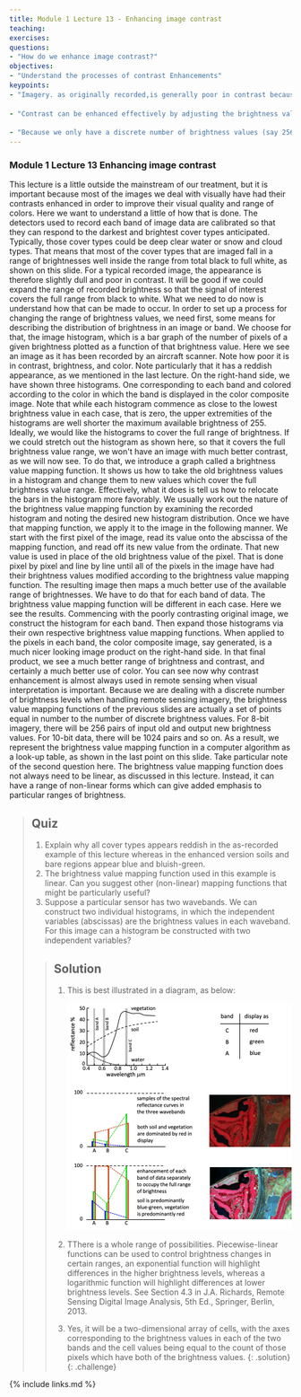 ```yaml
---
title: Module 1 Lecture 13 - Enhancing image contrast
teaching: 
exercises: 
questions:
- "How do we enhance image contrast?"
objectives:
- "Understand the processes of contrast Enhancements"
keypoints:
- "Imagery. as originally recorded,is generally poor in contrast because It doesn't use the available brightness range."

- "Contrast can be enhanced effectively by adjusting the brightness value of each pixel according to a brightness value mapping function."

- "Because we only have a discrete number of brightness values (say 256, 512, etc), set by the radiometric resolution of the sensor, the brightness value mapping function is often implemented  in the form of a look-up table."
---
```



### Module 1 Lecture 13 Enhancing image contrast

This lecture is a little outside the mainstream of our treatment, but it is important because most of the images we deal with visually have had their contrasts enhanced in order to improve their visual quality and range of colors. Here we want to understand a little of how that is done. The detectors used to record each band of image data are calibrated so that they can respond to the darkest and brightest cover types anticipated. Typically, those cover types could be deep clear water or snow and cloud types. That means that most of the cover types that are imaged fall in a range of brightnesses well inside the range from total black to full white, as shown on this slide. For a typical recorded image, the appearance is therefore slightly dull and poor in contrast. It will be good if we could expand the range of recorded brightness so that the signal of interest covers the full range from black to white. What we need to do now is understand how that can be made to occur. In order to set up a process for changing the range of brightness values, we need first, some means for describing the distribution of brightness in an image or band. We choose for that, the image histogram, which is a bar graph of the number of pixels of a given brightness plotted as a function of that brightness value. Here we see an image as it has been recorded by an aircraft scanner. Note how poor it is in contrast, brightness, and color. Note particularly that it has a reddish appearance, as we mentioned in the last lecture. On the right-hand side, we have shown three histograms. One corresponding to each band and colored according to the color in which the band is displayed in the color composite image. Note that while each histogram commence as close to the lowest brightness value in each case, that is zero, the upper extremities of the histograms are well shorter the maximum available brightness of 255. Ideally, we would like the histograms to cover the full range of brightness. If we could stretch out the histogram as shown here, so that it covers the full brightness value range, we won't have an image with much better contrast, as we will now see. To do that, we introduce a graph called a brightness value mapping function. It shows us how to take the old brightness values in a histogram and change them to new values which cover the full brightness value range. Effectively, what it does is tell us how to relocate the bars in the histogram more favorably. We usually work out the nature of the brightness value mapping function by examining the recorded histogram and noting the desired new histogram distribution. Once we have that mapping function, we apply it to the image in the following manner. We start with the first pixel of the image, read its value onto the abscissa of the mapping function, and read off its new value from the ordinate. That new value is used in place of the old brightness value of the pixel. That is done pixel by pixel and line by line until all of the pixels in the image have had their brightness values modified according to the brightness value mapping function. The resulting image then maps a much better use of the available range of brightnesses. We have to do that for each band of data. The brightness value mapping function will be different in each case. Here we see the results. Commencing with the poorly contrasting original image, we construct the histogram for each band. Then expand those histograms via their own respective brightness value mapping functions. When applied to the pixels in each band, the color composite image, say generated, is a much nicer looking image product on the right-hand side. In that final product, we see a much better range of brightness and contrast, and certainly a much better use of color. You can see now why contrast enhancement is almost always used in remote sensing when visual interpretation is important. Because we are dealing with a discrete number of brightness levels when handling remote sensing imagery, the brightness value mapping functions of the previous slides are actually a set of points equal in number to the number of discrete brightness values. For 8-bit imagery, there will be 256 pairs of input old and output new brightness values. For 10-bit data, there will be 1024 pairs and so on. As a result, we represent the brightness value mapping function in a computer algorithm as a look-up table, as shown in the last point on this slide. Take particular note of the second question here. The brightness value mapping function does not always need to be linear, as discussed in this lecture. Instead, it can have a range of non-linear forms which can give added emphasis to particular ranges of brightness.

> ## Quiz
>
> 1. Explain why all cover types appears reddish in the as-recorded example of this lecture whereas in the enhanced version soils and bare regions appear blue and bluish-green.
> 2. The brightness value mapping function used in this example is linear.  Can you suggest other (non-linear) mapping functions that might be particularly useful?
> 3. Suppose a particular sensor has two wavebands.  We can construct two individual histograms, in which the independent variables (abscissas) are the brightness values in each waveband.  For this image can a histogram be constructed with two independent variables?
>
> > ## Solution
> >
> > 1. This is best illustrated in a diagram, as below:
> >
> >    ![EOL-quiz-answers-module-1](..\fig\Lec_13\Quiz\EOL-quiz-answers-module-1.png)
> >
> > 2. TThere is a whole range of possibilities.  Piecewise-linear functions can be used to control brightness changes in certain ranges, an exponential function will highlight differences in the higher brightness levels, whereas a logarithmic function will highlight differences at lower brightness levels.  See Section 4.3 in J.A. Richards, Remote Sensing Digital Image Analysis, 5th Ed., Springer, Berlin, 2013.
> >
> > 3. Yes, it will be a two-dimensional array of cells, with the axes corresponding to the brightness values in each of the two bands and the cell values being equal to the count of those pixels which have both of the brightness values.
>  {: .solution}
{: .challenge}

{% include links.md %}